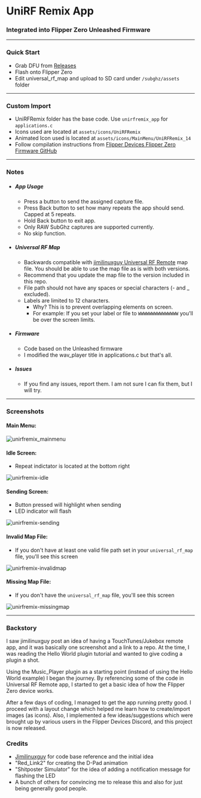 # UniRF Remix App
### Integrated into Flipper Zero Unleashed Firmware
------------
### Quick Start

- Grab DFU from [Releases](https://github.com/ESurge/flipperzero-firmware-unifxremix/Relases/latest)
- Flash onto Flipper Zero
- Edit universal\_rf\_map and upload to SD card under ```/subghz/assets``` folder
------------
### Custom Import

- UniRFRemix folder has the base code. Use ```unirfremix_app``` for ```applications.c```
- Icons used are located at ```assets/icons/UniRFRemix```
- Animated Icon used is located at ```assets/icons/MainMenu/UniRFRemix_14```
- Follow compilation instructions from [Flipper Devices Flipper Zero Firmware GitHub](https://github.com/flipperdevices/flipperzero-firmware)
------------
### Notes
* ##### App Usage
  - Press a button to send the assigned capture file.
  - Press Back button to set how many repeats the app should send. Capped at 5 repeats.
  - Hold Back button to exit app.
  - Only RAW SubGhz captures are supported currently.
  - No skip function.

* ##### Universal RF Map
  - Backwards compatible with [jimilinuxguy Universal RF Remote](https://github.com/jimilinuxguy/flipperzero-universal-rf-remote) map file. You should be able to use the map file as is with both versions.
  - Recommend that you update the map file to the version included in this repo.
  - File path should not have any spaces or special characters (- and _ excluded).
  - Labels are limited to 12 characters.
    - Why? This is to prevent overlapping elements on screen.
    - For example: If you set your label or file to ```WWWWWWWWWWWWWWW``` you'll be over the screen limits.

* ##### Firmware
  - Code based on the Unleashed firmware
  - I modified the wav_player title in applications.c but that's all.

* ##### Issues
  - If you find any issues, report them. I am not sure I can fix them, but I will try.
------------
### Screenshots
#### Main Menu:
![unirfremix_mainmenu](https://user-images.githubusercontent.com/982575/169637623-bc41cfa5-6433-4198-a970-8fce42691ad7.png)
#### Idle Screen:
- Repeat indictator is located at the bottom right

![unirfremix-idle](https://user-images.githubusercontent.com/982575/169639427-daef6274-2e38-4684-816a-14ba915aa051.png)

#### Sending Screen:
- Button pressed will highlight when sending
- LED indicator will flash

![unirfremix-sending](https://user-images.githubusercontent.com/982575/169639435-74bdeb9e-da58-4ada-b613-8c4f8f89ab46.png)

#### Invalid Map File:
- If you don't have at least one valid file path set in your ```universal_rf_map``` file, you'll see this screen

![unirfremix-invalidmap](https://user-images.githubusercontent.com/982575/169639438-f1b96944-42c4-476c-9fe2-233d174c6262.png)

#### Missing Map File:
- If you don't have the ```universal_rf_map``` file, you'll see this screen

![unirfremix-missingmap](https://user-images.githubusercontent.com/982575/169639439-6414c81a-3de9-4817-b9b5-235130fd0e56.png)

------------
### Backstory
I saw jimilinuxguy post an idea of having a TouchTunes/Jukebox remote app, and it was basically one screenshot and a link to a repo. At the time, I was reading the Hello World plugin tutorial and wanted to give coding a plugin a shot.

Using the Music_Player plugin as a starting point (instead of using the Hello World example) I began the journey. By referencing some of the code in Universal RF Remote app, I started to get a basic idea of how the Flipper Zero device works.

After a few days of coding, I managed to get the app running pretty good. I proceed with a layout change which helped me learn how to create/import images (as icons). Also, I implemented a few ideas/suggestions which were brought up by various users in the Flipper Devices Discord, and this project is now released.

### Credits
- [Jimilinuxguy](https://github.com/jimilinuxguy) for code base reference and the initial idea
- "Red_Link2" for creating the D-Pad animation
- "Shitposter Simulator" for the idea of adding a notification message for flashing the LED
- A bunch of others for convincing me to release this and also for just being generally good people.
